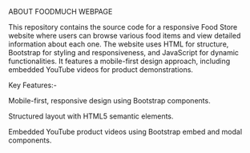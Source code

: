 ABOUT FOODMUCH WEBPAGE

This repository contains the source code for a responsive Food Store website where users can browse various food items and view detailed information about each one. The website uses HTML for structure,
Bootstrap for styling and responsiveness, and JavaScript for dynamic functionalities. 
It features a mobile-first design approach, including embedded YouTube videos for product demonstrations.

Key Features:-

Mobile-first, responsive design using Bootstrap components.

Structured layout with HTML5 semantic elements.

Embedded YouTube product videos using Bootstrap embed and modal components.
